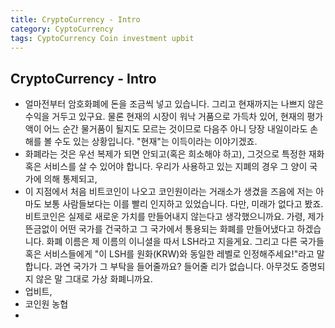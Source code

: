 ```yaml
---
title: CryptoCurrency - Intro
category: CyptoCurrency
tags: CyptoCurrency Coin investment upbit
---
```


## CryptoCurrency - Intro

- 얼마전부터 암호화폐에 돈을 조금씩 넣고 있습니다. 그리고 현재까지는 나쁘지 않은 수익을 거두고 있구요. 물론 현재의 시장이 워낙 거품으로 가득차 있어, 현재의 평가액이 어느 순간 물거품이 될지도 모르는 것이므로 다음주 아니 당장 내일이라도 손해를 볼 수도 있는 상황입니다. "현재"는 이득이라는 이야기겠죠. 
- 화폐라는 것은 우선 복제가 되면 안되고(혹은 희소해야 하고), 그것으로 특정한 재화 혹은 서비스를 살 수 있어야 합니다. 우리가 사용하고 있는 지폐의 경우 그 양이 국가에 의해 통제되고, 
- 이 지점에서 처음 비트코인이 나오고 코인원이라는 거래소가 생겼을 즈음에 저는 아마도 보통 사람들보다는 이를 빨리 인지하고 있었습니다. 다만, 미래가 없다고 봤죠. 비트코인은 실제로 새로운 가치를 만들어내지 않는다고 생각했으니까요. 가령, 제가 뜬금없이 어떤 국가를 건국하고 그 국가에서 통용되는 화폐를 만들어냈다고 하겠습니다. 화폐 이름은 제 이름의 이니셜을 따서 LSH라고 지을게요. 그리고 다른 국가들 혹은 서비스들에게 "이 LSH를 원화(KRW)와 동일한 레벨로 인정해주세요!"라고 말합니다. 과연 국가가 그 부탁을 들어줄까요? 들어줄 리가 없습니다. 아무것도 증명되지 않은 말 그대로 가상 화폐니까요. 
- 업비트, 
- 코인원 농협 
- 